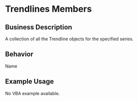 # Trendlines Members

## Business Description
A collection of all the Trendline objects for the specified series.

## Behavior
Name

## Example Usage
No VBA example available.